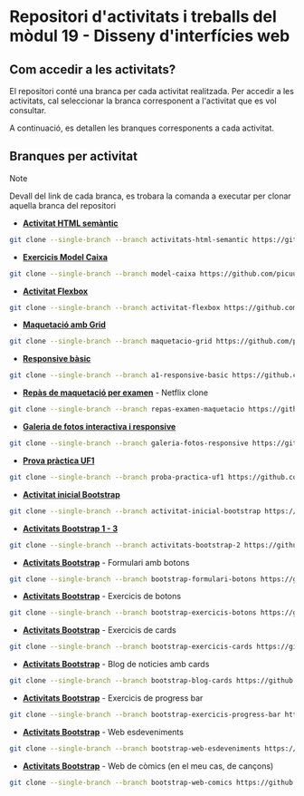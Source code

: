 # Repositori d'activitats i treballs del mòdul 19 - Disseny d'interfícies web

## Com accedir a les activitats?

El repositori conté una branca per cada activitat realitzada. Per accedir a les activitats, cal seleccionar la branca corresponent a l'activitat que es vol consultar.

A continuació, es detallen les branques corresponents a cada activitat.

## Branques per activitat

> [!NOTE]
> Devall del link de cada branca, es trobara la comanda a executar per clonar aquella branca del repositori

- **[Activitat HTML semàntic](https://github.com/picuu/m09/tree/activitats-html-semantic)**

```bash
git clone --single-branch --branch activitats-html-semantic https://github.com/picuu/m09
```

- **[Exercicis Model Caixa](https://github.com/picuu/m09/tree/model-caixa)**

```bash
git clone --single-branch --branch model-caixa https://github.com/picuu/m09
```

- **[Activitat Flexbox](https://github.com/picuu/m09/tree/activitat-flexbox)**

```bash
git clone --single-branch --branch activitat-flexbox https://github.com/picuu/m09
```

- **[Maquetació amb Grid](https://github.com/picuu/m09/tree/maquetacio-grid)**

```bash
git clone --single-branch --branch maquetacio-grid https://github.com/picuu/m09
```

- **[Responsive bàsic](https://github.com/picuu/m09/tree/a1-responsive-basic)**

```bash
git clone --single-branch --branch a1-responsive-basic https://github.com/picuu/m09
```

- **[Repàs de maquetació per examen](https://github.com/picuu/m09/tree/repas-examen-maquetacio)** - Netflix clone

```bash
git clone --single-branch --branch repas-examen-maquetacio https://github.com/picuu/m09
```

- **[Galeria de fotos interactiva i responsive](https://github.com/picuu/m09/tree/galeria-fotos-responsive)**

```bash
git clone --single-branch --branch galeria-fotos-responsive https://github.com/picuu/m09
```

- **[Prova pràctica UF1](https://github.com/picuu/m09/tree/proba-practica-uf1)**

```bash
git clone --single-branch --branch proba-practica-uf1 https://github.com/picuu/m09
```

- **[Activitat inicial Bootstrap](https://github.com/picuu/m09/tree/activitat-inicial-bootstrap)**

```bash
git clone --single-branch --branch activitat-inicial-bootstrap https://github.com/picuu/m09
```

- **[Activitats Bootstrap 1 - 3](https://github.com/picuu/m09/tree/activitats-bootstrap-2)**

```bash
git clone --single-branch --branch activitats-bootstrap-2 https://github.com/picuu/m09
```

- **[Activitats Bootstrap](https://github.com/picuu/m09/tree/bootstrap-formulari-botons)** - Formulari amb botons

```bash
git clone --single-branch --branch bootstrap-formulari-botons https://github.com/picuu/m09
```

- **[Activitats Bootstrap](https://github.com/picuu/m09/tree/bootstrap-exercicis-botons)** - Exercicis de botons

```bash
git clone --single-branch --branch bootstrap-exercicis-botons https://github.com/picuu/m09
```

- **[Activitats Bootstrap](https://github.com/picuu/m09/tree/bootstrap-exercicis-cards)** - Exercicis de cards

```bash
git clone --single-branch --branch bootstrap-exercicis-cards https://github.com/picuu/m09
```

- **[Activitats Bootstrap](https://github.com/picuu/m09/tree/bootstrap-blog-cards)** - Blog de noticies amb cards

```bash
git clone --single-branch --branch bootstrap-blog-cards https://github.com/picuu/m09
```

- **[Activitats Bootstrap](https://github.com/picuu/m09/tree/bootstrap-exercicis-progress-bar)** - Exercicis de progress bar

```bash
git clone --single-branch --branch bootstrap-exercicis-progress-bar https://github.com/picuu/m09
```

- **[Activitats Bootstrap](https://github.com/picuu/m09/tree/bootstrap-web-esdeveniments)** - Web esdeveniments

```bash
git clone --single-branch --branch bootstrap-web-esdeveniments https://github.com/picuu/m09
```

- **[Activitats Bootstrap](https://github.com/picuu/m09/tree/bootstrap-web-comics)** - Web de còmics (en el meu cas, de cançons)

```bash
git clone --single-branch --branch bootstrap-web-comics https://github.com/picuu/m09
```

